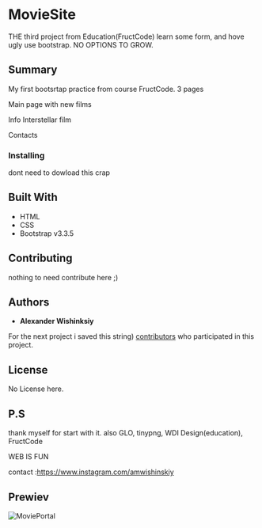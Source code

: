 # MovieSite

THE third project from Education(FructCode) learn some form, and hove ugly use bootstrap. NO OPTIONS TO GROW.

## Summary
My first bootsrtap practice from course FructCode.
3 pages

Main page with new films

Info Interstellar film

Contacts

### Installing

dont need to dowload this crap


## Built With

* HTML
* CSS
* Bootstrap v3.3.5

## Contributing

nothing to need contribute here ;)


## Authors

* **Alexander Wishinksiy** 

For the next project i saved this string) [contributors](#) who participated in this project.

## License

No License here.

## P.S

thank myself for start with it.
also GLO, tinypng, WDI Design(education), FructCode

WEB IS FUN

contact :https://www.instagram.com/amwishinskiy
## Prewiev
![MoviePortal](https://user-images.githubusercontent.com/11227748/154949760-1d79c740-dc60-41f2-a68d-0dd45d545a38.jpg)
